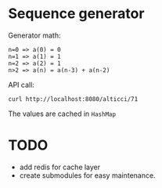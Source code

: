# Sequence generator


Generator math:
```
n=0 => a(0) = 0
n=1 => a(1) = 1
n=2 => a(2) = 1
n>2 => a(n) = a(n-3) + a(n-2)
```

API call:

```
curl http://localhost:8080/alticci/71
```

The values are cached in `HashMap`

# TODO
 - add redis for cache layer
 - create submodules for easy maintenance.

